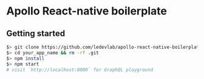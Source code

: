 #  Apollo React-native boilerplate

## Getting started

```bash
$> git clone https://github.com/ledevlab/apollo-react-native-boilerplate your_app_name
$> cd your_app_name && rm -rf .git
$> npm install
$> npm start
# visit `http://localhost:8000` for GraphQL playground
```
